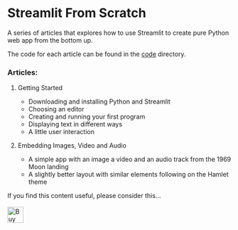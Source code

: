 # Streamlit From Scratch

A series of articles that explores how to use Streamlit to create pure Python web app from the bottom up.

The code for each article can be found in the [code](./code) directory.

### Articles:

1. Getting Started
    
    - Downloading and installing Python and Streamlit
    - Choosing an editor
    - Creating and running your first program
    - Displaying text in different ways
    - A little user interaction
    
2. Embedding Images, Video and Audio
    - A simple app with an image a video and an audio track from the 1969 Moon landing
    - A slightly better layout with similar elements following on the Hamlet theme

If you find this content useful, please consider this... <br/><br/>
<a href='https://ko-fi.com/M4M64THKG' target='_blank'><img height='36' style='border:0px;height:36px;' src='https://cdn.ko-fi.com/cdn/kofi2.png?v=2' border='0' alt='Buy Me a Coffee at ko-fi.com' /></a>
